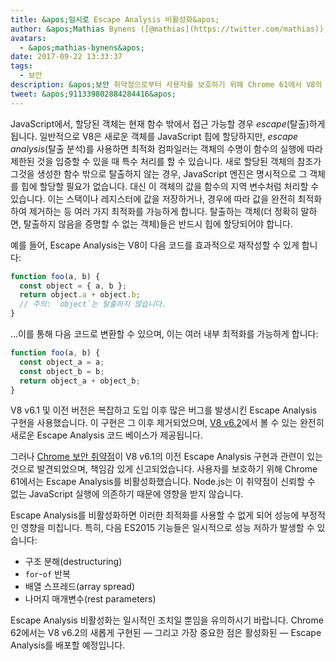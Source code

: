 ```yaml
---
title: &apos;임시로 Escape Analysis 비활성화&apos;
author: &apos;Mathias Bynens ([@mathias](https://twitter.com/mathias)), 샌드박스 Escape 분석 전문가&apos;
avatars:
  - &apos;mathias-bynens&apos;
date: 2017-09-22 13:33:37
tags:
  - 보안
description: &apos;보안 취약점으로부터 사용자를 보호하기 위해 Chrome 61에서 V8의 Escape Analysis를 비활성화했습니다.&apos;
tweet: &apos;911339802884284416&apos;
---
```

JavaScript에서, 할당된 객체는 현재 함수 밖에서 접근 가능할 경우 _escape_(탈출)하게 됩니다. 일반적으로 V8은 새로운 객체를 JavaScript 힙에 할당하지만, _escape analysis_(탈출 분석)를 사용하면 최적화 컴파일러는 객체의 수명이 함수의 실행에 따라 제한된 것을 입증할 수 있을 때 특수 처리를 할 수 있습니다. 새로 할당된 객체의 참조가 그것을 생성한 함수 밖으로 탈출하지 않는 경우, JavaScript 엔진은 명시적으로 그 객체를 힙에 할당할 필요가 없습니다. 대신 이 객체의 값을 함수의 지역 변수처럼 처리할 수 있습니다. 이는 스택이나 레지스터에 값을 저장하거나, 경우에 따라 값을 완전히 최적화하여 제거하는 등 여러 가지 최적화를 가능하게 합니다. 탈출하는 객체(더 정확히 말하면, 탈출하지 않음을 증명할 수 없는 객체)들은 반드시 힙에 할당되어야 합니다.

<!--truncate-->
예를 들어, Escape Analysis는 V8이 다음 코드를 효과적으로 재작성할 수 있게 합니다:

```js
function foo(a, b) {
  const object = { a, b };
  return object.a + object.b;
  // 주의: `object`는 탈출하지 않습니다.
}
```

...이를 통해 다음 코드로 변환할 수 있으며, 이는 여러 내부 최적화를 가능하게 합니다:

```js
function foo(a, b) {
  const object_a = a;
  const object_b = b;
  return object_a + object_b;
}
```

V8 v6.1 및 이전 버전은 복잡하고 도입 이후 많은 버그를 발생시킨 Escape Analysis 구현을 사용했습니다. 이 구현은 그 이후 제거되었으며, [V8 v6.2](/blog/v8-release-62)에서 볼 수 있는 완전히 새로운 Escape Analysis 코드 베이스가 제공됩니다.

그러나 [Chrome 보안 취약점](https://chromereleases.googleblog.com/2017/09/stable-channel-update-for-desktop_21.html)이 V8 v6.1의 이전 Escape Analysis 구현과 관련이 있는 것으로 발견되었으며, 책임감 있게 신고되었습니다. 사용자를 보호하기 위해 Chrome 61에서는 Escape Analysis를 비활성화했습니다. Node.js는 이 취약점이 신뢰할 수 없는 JavaScript 실행에 의존하기 때문에 영향을 받지 않습니다.

Escape Analysis를 비활성화하면 이러한 최적화를 사용할 수 없게 되어 성능에 부정적인 영향을 미칩니다. 특히, 다음 ES2015 기능들은 일시적으로 성능 저하가 발생할 수 있습니다:

- 구조 분해(destructuring)
- `for`-`of` 반복
- 배열 스프레드(array spread)
- 나머지 매개변수(rest parameters)

Escape Analysis 비활성화는 일시적인 조치일 뿐임을 유의하시기 바랍니다. Chrome 62에서는 V8 v6.2의 새롭게 구현된 — 그리고 가장 중요한 점은 활성화된 — Escape Analysis를 배포할 예정입니다.
